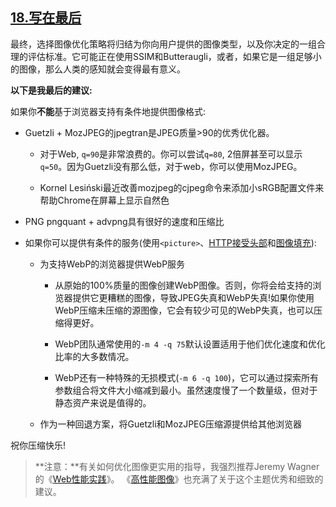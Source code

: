 ## [18.写在最后](https://images.guide/#closing-recommendations)

最终，选择图像优化策略将归结为你向用户提供的图像类型，以及你决定的一组合理的评估标准。它可能正在使用SSIM和Butteraugli，或者，如果它是一组足够小的图像，那么人类的感知就会变得最有意义。

**以下是我最后的建议:**

如果你**不能**基于浏览器支持有条件地提供图像格式:

+ Guetzli + MozJPEG的jpegtran是JPEG质量>90的优秀优化器。

    - 对于Web, ```q=90```是非常浪费的。你可以尝试```q=80```, 2倍屏甚至可以显示```q=50```。因为Guetzli没有那么低，对于web，你可以使用MozJPEG。

    - Kornel Lesiński最近改善mozjpeg的cjpeg命令来添加小sRGB配置文件来帮助Chrome在屏幕上显示自然色

+ PNG pngquant + advpng具有很好的速度和压缩比

+ 如果你可以提供有条件的服务(使用```<picture>```、[HTTP接受头部](https://www.igvita.com/2013/05/01/deploying-webp-via-accept-content-negotiation/)和[图像填充](https://scottjehl.github.io/picturefill/)):

    - 为支持WebP的浏览器提供WebP服务

        + 从原始的100%质量的图像创建WebP图像。否则，你将会给支持的浏览器提供它更糟糕的图像，导致JPEG失真和WebP失真!如果你使用WebP压缩未压缩的源图像，它会有较少可见的WebP失真，也可以压缩得更好。

        + WebP团队通常使用的```-m 4 -q 75```默认设置适用于他们优化速度和优化比率的大多数情况。

        + WebP还有一种特殊的无损模式(```-m 6 -q 100```)，它可以通过探索所有参数组合将文件大小缩减到最小。虽然速度慢了一个数量级，但对于静态资产来说是值得的。

    - 作为一种回退方案，将Guetzli和MozJPEG压缩源提供给其他浏览器


祝你压缩快乐!

> **注意：**有关如何优化图像更实用的指导，我强烈推荐Jeremy Wagner的《[Web性能实践](https://www.manning.com/books/web-performance-in-action)》。 《[高性能图像](http://shop.oreilly.com/product/0636920039730.do)》也充满了关于这个主题优秀和细致的建议。